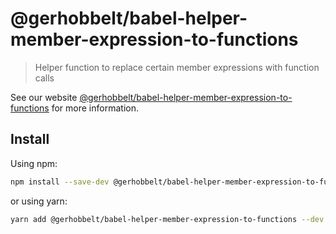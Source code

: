 # @gerhobbelt/babel-helper-member-expression-to-functions

> Helper function to replace certain member expressions with function calls

See our website [@gerhobbelt/babel-helper-member-expression-to-functions](https://babeljs.io/docs/en/next/babel-helper-member-expression-to-functions.html) for more information.

## Install

Using npm:

```sh
npm install --save-dev @gerhobbelt/babel-helper-member-expression-to-functions
```

or using yarn:

```sh
yarn add @gerhobbelt/babel-helper-member-expression-to-functions --dev
```

